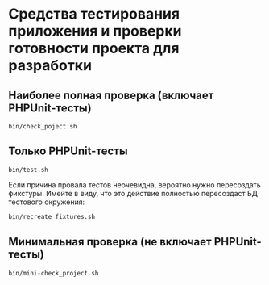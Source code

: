 # Средства тестирования приложения и проверки готовности проекта для разработки

## Наиболее полная проверка (включает PHPUnit-тесты)
```shell
bin/check_poject.sh
```

## Только PHPUnit-тесты
```shell
bin/test.sh
```
Если причина провала тестов неочевидна, вероятно нужно пересоздать фикстуры. Имейте в виду, что это действие полностью пересоздаст БД тестового окружения:
```bash
bin/recreate_fixtures.sh
```

## Минимальная проверка (не включает PHPUnit-тесты)
```shell
bin/mini-check_project.sh
```